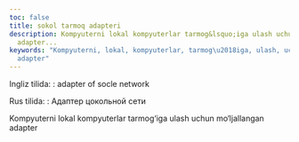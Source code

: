 ```yaml
---
toc: false
title: sokol tarmoq adapteri
description: Kompyuterni lokal kompyuterlar tarmog&lsquo;iga ulash uchun mo&lsquo;ljallangan
  adapter...
keywords: "Kompyuterni, lokal, kompyuterlar, tarmog\u2018iga, ulash, uchun, mo\u2018ljallangan,
  adapter"
---
```


Ingliz tilida:
:   adapter of socle network

Rus tilida:
:   Адаптер цокольной сети

Kompyuterni lokal kompyuterlar tarmog‘iga ulash uchun mo‘ljallangan adapter